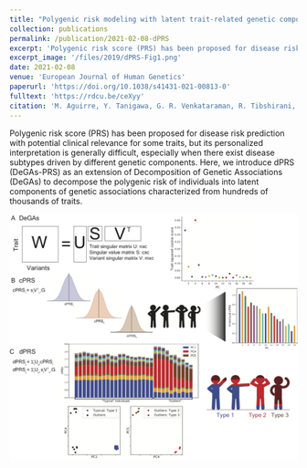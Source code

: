 ```yaml
---
title: "Polygenic risk modeling with latent trait-related genetic components"
collection: publications
permalink: /publication/2021-02-08-dPRS
excerpt: 'Polygenic risk score (PRS) has been proposed for disease risk prediction with potential clinical relevance for some traits, but its personalized interpretation is generally difficult, especially when there exist disease subtypes driven by different genetic components. Here, we introduce dPRS (DeGAs-PRS) as an extension of Decomposition of Genetic Associations (DeGAs) to decompose the polygenic risk of individuals into latent components of genetic associations characterized from hundreds of thousands of traits.'
excerpt_image: '/files/2019/dPRS-Fig1.png'
date: 2021-02-08
venue: 'European Journal of Human Genetics'
paperurl: 'https://doi.org/10.1038/s41431-021-00813-0'
fulltext: 'https://rdcu.be/ceXyy'
citation: 'M. Aguirre, Y. Tanigawa, G. R. Venkataraman, R. Tibshirani, T. Hastie, M. A. Rivas, Polygenic risk modeling with latent trait-related genetic components. European Journal of Human Genetics, 1-11 (2021).'
---
```

<!-- ispublishedpreprint: "True" -->

Polygenic risk score (PRS) has been proposed for disease risk prediction with potential clinical relevance for some traits, but its personalized interpretation is generally difficult, especially when there exist disease subtypes driven by different genetic components. Here, we introduce dPRS (DeGAs-PRS) as an extension of Decomposition of Genetic Associations (DeGAs) to decompose the polygenic risk of individuals into latent components of genetic associations characterized from hundreds of thousands of traits.

![dPRS figure 1](/files/2019/dPRS-Fig1.png)
